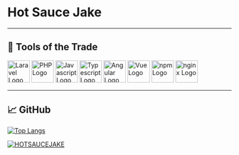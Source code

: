 # Hot Sauce Jake

---

## 🧰 Tools of the Trade


<img src="https://cdn.worldvectorlogo.com/logos/laravel-2.svg" alt="Laravel Logo" width="50"/> <img src="https://cdn.worldvectorlogo.com/logos/php-1.svg" alt="PHP Logo" width="50"/> <img src="https://cdn.worldvectorlogo.com/logos/logo-javascript.svg" alt="Javascript Logo" width="50"/> <img src="https://cdn.worldvectorlogo.com/logos/typescript.svg" alt="Typescript Logo" width="50"/> <img src="https://cdn.worldvectorlogo.com/logos/angular-icon-1.svg" alt="Angular Logo" width="50"/> <img src="https://cdn.worldvectorlogo.com/logos/vue-9.svg" alt="Vue Logo" width="50"/> <img src="https://cdn.worldvectorlogo.com/logos/npm.svg" alt="npm Logo" width="50"/> <img src="https://cdn.worldvectorlogo.com/logos/nginx-1.svg" alt="nginx Logo" width="50"/> 

---

## &#x1f4c8; GitHub

[![Top Langs](https://github-readme-stats.vercel.app/api/top-langs/?username=hotsaucejake&theme=synthwave&langs_count=10&layout=compact)](https://github.com/anuraghazra/github-readme-stats)

[![HOTSAUCEJAKE](https://github-readme-stats.vercel.app/api?username=hotsaucejake&theme=jolly&count_private=true&show_icons=true&include_all_commits=true&custom_title=HOTSAUCEJAKE%20stats)](https://github.com/anuraghazra/github-readme-stats)

